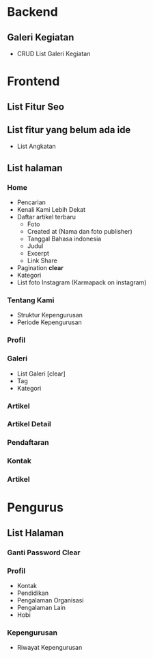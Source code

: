 # Backend
## Galeri Kegiatan
  - CRUD List Galeri Kegiatan

# Frontend
## List Fitur Seo

## List fitur yang belum ada ide
- List Angkatan

## List halaman
### Home
- Pencarian
- Kenali Kami Lebih Dekat
- Daftar artikel terbaru
  - Foto
  - Created at (Nama dan foto publisher)
  - Tanggal Bahasa indonesia
  - Judul
  - Excerpt
  - Link Share
- Pagination **clear**
- Kategori
- List foto Instagram (Karmapack on instagram)

### Tentang Kami
- Struktur Kepengurusan
- Periode Kepengurusan

### Profil

### Galeri
- List Galeri [clear]
- Tag
- Kategori

### Artikel

### Artikel Detail

### Pendaftaran

### Kontak

### Artikel


# Pengurus
## List Halaman

### Ganti Password **Clear**

### Profil
  - Kontak
  - Pendidikan
  - Pengalaman Organisasi
  - Pengalaman Lain
  - Hobi

### Kepengurusan
  - Riwayat Kepengurusan